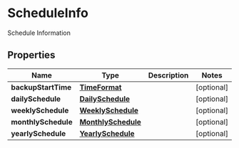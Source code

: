 

# ScheduleInfo

Schedule Information

## Properties

Name | Type | Description | Notes
------------ | ------------- | ------------- | -------------
**backupStartTime** | [**TimeFormat**](TimeFormat.md) |  |  [optional]
**dailySchedule** | [**DailySchedule**](DailySchedule.md) |  |  [optional]
**weeklySchedule** | [**WeeklySchedule**](WeeklySchedule.md) |  |  [optional]
**monthlySchedule** | [**MonthlySchedule**](MonthlySchedule.md) |  |  [optional]
**yearlySchedule** | [**YearlySchedule**](YearlySchedule.md) |  |  [optional]



